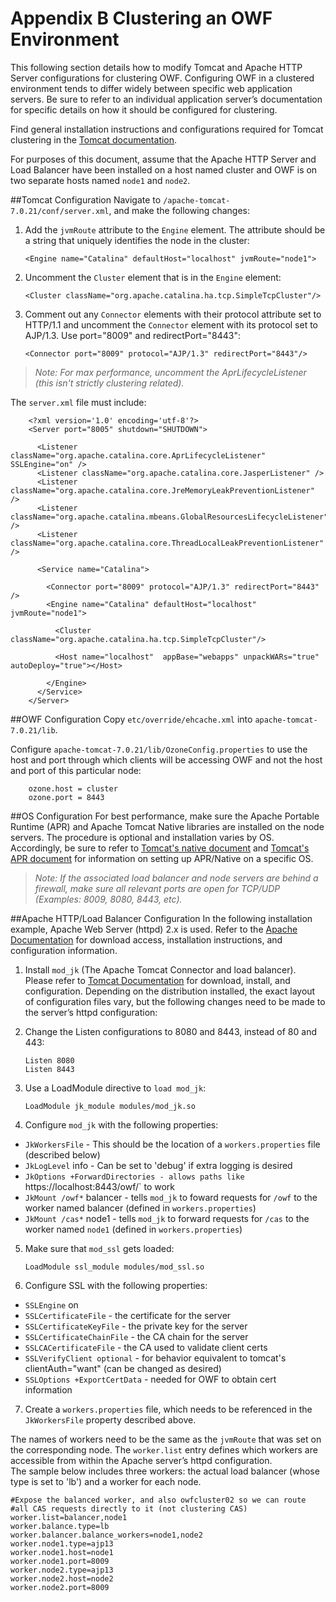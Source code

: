 # Appendix B Clustering an OWF Environment
This following section details how to modify Tomcat and Apache HTTP Server configurations for clustering OWF. Configuring OWF in a clustered environment tends to differ widely between specific web application servers. Be sure to refer to an individual application server’s documentation for specific details on how it should be configured for clustering.  

Find general installation instructions and configurations required for Tomcat clustering in the [Tomcat documentation](http://tomcat.apache.org/tomcat-6.0-doc/cluster-howto.html).

For purposes of this document, assume that the Apache HTTP Server and Load Balancer have been installed on a host named cluster and OWF is on two separate hosts named `node1` and `node2`.

##Tomcat Configuration
Navigate to `/apache-tomcat-7.0.21/conf/server.xml`, and make the following changes:
 
1.	Add the `jvmRoute` attribute to the `Engine` element. The attribute should be a string that uniquely identifies the node in the cluster: 

        <Engine name="Catalina" defaultHost="localhost" jvmRoute="node1">
2.	Uncomment the `Cluster` element that is in the `Engine` element:

        <Cluster className="org.apache.catalina.ha.tcp.SimpleTcpCluster"/>
3.	Comment out any `Connector` elements with their protocol attribute set to HTTP/1.1 and uncomment the `Connector` element with its protocol set to AJP/1.3. Use port="8009" and redirectPort="8443":

        <Connector port="8009" protocol="AJP/1.3" redirectPort="8443"/>

> *Note: For max performance, uncomment the AprLifecycleListener (this isn't strictly clustering related).* 

The `server.xml` file must include: 

        <?xml version='1.0' encoding='utf-8'?>
        <Server port="8005" shutdown="SHUTDOWN">

          <Listener className="org.apache.catalina.core.AprLifecycleListener" SSLEngine="on" />
          <Listener className="org.apache.catalina.core.JasperListener" />
          <Listener className="org.apache.catalina.core.JreMemoryLeakPreventionListener" />
          <Listener className="org.apache.catalina.mbeans.GlobalResourcesLifecycleListener" />
          <Listener className="org.apache.catalina.core.ThreadLocalLeakPreventionListener" />

          <Service name="Catalina">

            <Connector port="8009" protocol="AJP/1.3" redirectPort="8443" />
            <Engine name="Catalina" defaultHost="localhost" jvmRoute="node1">

              <Cluster className="org.apache.catalina.ha.tcp.SimpleTcpCluster"/>

              <Host name="localhost"  appBase="webapps" unpackWARs="true" autoDeploy="true"></Host>

            </Engine>
          </Service>
        </Server>

##OWF Configuration
Copy `etc/override/ehcache.xml` into `apache-tomcat-7.0.21/lib`.

Configure `apache-tomcat-7.0.21/lib/OzoneConfig.properties` to use the host and port through which clients will be accessing OWF and not the host and port of this particular node:

        ozone.host = cluster
        ozone.port = 8443

##OS Configuration
For best performance, make sure the Apache Portable Runtime (APR) and Apache Tomcat Native libraries are installed on the node servers. The procedure is optional and installation varies by OS.  Accordingly, be sure to refer to [Tomcat's native document](http://tomcat.apache.org/native-doc/) and [Tomcat's APR document](http://tomcat.apache.org/tomcat-6.0-doc/apr.html) for information on setting up APR/Native on a specific OS.

> _Note: If the associated load balancer and node servers are behind a firewall, make sure all relevant ports are open for TCP/UDP (Examples: 8009, 8080, 8443, etc)._

##Apache HTTP/Load Balancer Configuration
In the following installation example, Apache Web Server (httpd) 2.x is used. Refer to the [Apache Documentation](http://httpd.apache.org/) for download access, installation instructions, and configuration information.

1.	Install `mod_jk` (The Apache Tomcat Connector and load balancer). Please refer to [Tomcat Documentation](http://tomcat.apache.org/connectors-doc/index.html) for download, install, and configuration.
Depending on the distribution installed, the exact layout of configuration files vary, but the following changes need to be made to the server’s httpd configuration:
2.	Change the Listen configurations to 8080 and 8443, instead of 80 and 443:

        Listen 8080
        Listen 8443
3.	Use a LoadModule directive to `load mod_jk`:

        LoadModule jk_module modules/mod_jk.so
4.	Configure `mod_jk` with the following properties:
   * `JkWorkersFile` - This should be the location of a `workers.properties` file (described below)
   * `JkLogLevel` info - Can be set to 'debug' if extra logging is desired
   * `JkOptions +ForwardDirectories - allows paths like `https://localhost:8443/owf/` to work
   * `JkMount /owf*` balancer - tells `mod_jk` to foward requests for `/owf` to the worker named balancer (defined in `workers.properties`)
   * `JkMount /cas*` node1 - tells `mod_jk` to forward requests for `/cas` to the worker named `node1` (defined in `workers.properties`)
5.	Make sure that `mod_ssl` gets loaded:

        LoadModule ssl_module modules/mod_ssl.so
6.	Configure SSL with the following properties:
   * `SSLEngine` on
   * `SSLCertificateFile` - the certificate for the server
   * `SSLCertificateKeyFile` - the private key for the server
   * `SSLCertificateChainFile` - the CA chain for the server 
   * `SSLCACertificateFile` - the CA used to validate client certs 
   * `SSLVerifyClient optional` - for behavior equivalent to tomcat's clientAuth="want" (can be changed as desired)
   * `SSLOptions +ExportCertData` - needed for OWF to obtain cert information
7.	Create a `workers.properties` file, which needs to be referenced in the `JkWorkersFile` property described above.

The names of workers need to be the same as the `jvmRoute` that was set on the corresponding node. The `worker.list` entry defines which workers are accessible from within the Apache server’s httpd configuration.
<br>The sample below includes three workers: the actual load balancer (whose type is set to 'lb') and a worker for each node.

    #Expose the balanced worker, and also owfcluster02 so we can route
    #all CAS requests directly to it (not clustering CAS)
    worker.list=balancer,node1
    worker.balance.type=lb
    worker.balancer.balance_workers=node1,node2
    worker.node1.type=ajp13
    worker.node1.host=node1
    worker.node1.port=8009
    worker.node2.type=ajp13
    worker.node2.host=node2
    worker.node2.port=8009

